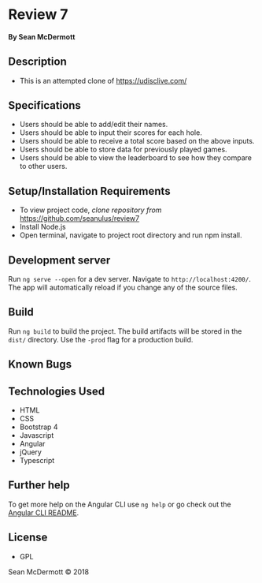 # **Review 7**

#### By Sean McDermott

## Description
* This is an attempted clone of https://udisclive.com/


## Specifications

* Users should be able to add/edit their names.
* Users should be able to input their scores for each hole.
* Users should be able to receive a total score based on the above inputs.
* Users should be able to store data for previously played games.
* Users should be able to view the leaderboard to see how they compare to other users.


## Setup/Installation Requirements

* To view project code, _clone repository from_ https://github.com/seanulus/review7
* Install Node.js
* Open terminal, navigate to project root directory and run npm install.


## Development server

Run `ng serve --open` for a dev server. Navigate to `http://localhost:4200/`. The app will automatically reload if you change any of the source files.

## Build

Run `ng build` to build the project. The build artifacts will be stored in the `dist/` directory. Use the `-prod` flag for a production build.

## Known Bugs

## Technologies Used

* HTML
* CSS
* Bootstrap 4
* Javascript
* Angular
* jQuery
* Typescript

## Further help

To get more help on the Angular CLI use `ng help` or go check out the [Angular CLI README](https://github.com/angular/angular-cli/blob/master/README.md).

## License

* GPL

Sean McDermott © 2018
